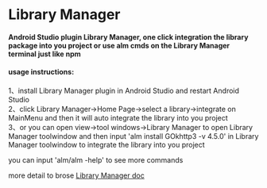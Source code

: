 # Library Manager

####  Android Studio plugin Library Manager, one click integration the library package into you project or use alm cmds on the Library Manager terminal just like npm<br/>

#### usage instructions:
   1、install Library Manager plugin in Android Studio and restart Android Studio<br/>
   2、click Library Manager->Home Page->select a library->integrate on MainMenu and then it will auto integrate the library into you project<br/>
   3、or you can open view->tool windows->Library Manager to open Library Manager toolwindow and then input 'alm install GOkhttp3 -v 4.5.0' in Library Manager toolwindow to integrate the library into you project<br/>

you can input 'alm/alm -help' to see more commands<br/>

more detail to brose [Library Manager doc](https://github.com/pojul/library-manager-doc/blob/master/zh/catalogue.md)<br/>